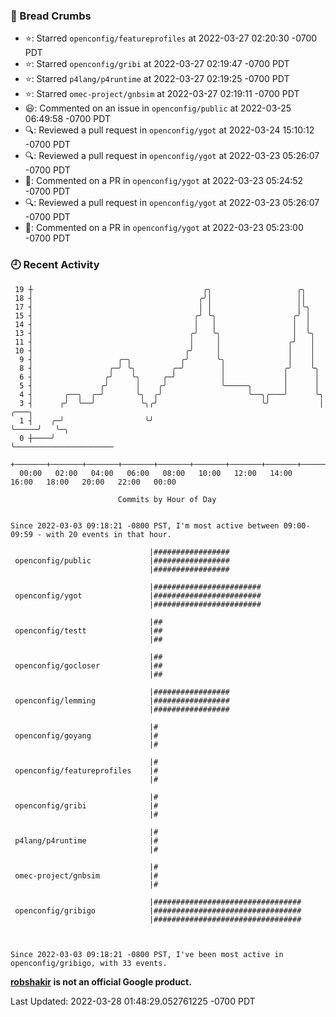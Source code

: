 ### 🍞 Bread Crumbs

 * ⭐️: Starred `openconfig/featureprofiles` at 2022-03-27 02:20:30 -0700 PDT
 * ⭐️: Starred `openconfig/gribi` at 2022-03-27 02:19:47 -0700 PDT
 * ⭐️: Starred `p4lang/p4runtime` at 2022-03-27 02:19:25 -0700 PDT
 * ⭐️: Starred `omec-project/gnbsim` at 2022-03-27 02:19:11 -0700 PDT
 * 😃: Commented on an issue in `openconfig/public` at 2022-03-25 06:49:58 -0700 PDT
 * 🔍: Reviewed a pull request in  `openconfig/ygot` at 2022-03-24 15:10:12 -0700 PDT
 * 🔍: Reviewed a pull request in  `openconfig/ygot` at 2022-03-23 05:26:07 -0700 PDT
 * 💬: Commented on a PR in  `openconfig/ygot` at 2022-03-23 05:24:52 -0700 PDT
 * 🔍: Reviewed a pull request in  `openconfig/ygot` at 2022-03-23 05:26:07 -0700 PDT
 * 💬: Commented on a PR in  `openconfig/ygot` at 2022-03-23 05:23:00 -0700 PDT

### 🕘 Recent Activity
```
 19 ┼                                      ╭╮                   ╭╮
 18 ┤                                     ╭╯│                   ││
 17 ┤                                     │ │                   │╰╮
 15 ┤                                    ╭╯ ╰╮                 ╭╯ │
 14 ┤                                    │   │                 │  │
 13 ┤                                   ╭╯   ╰╮                │  ╰╮
 11 ┤                                   │     │               ╭╯   │
 10 ┤                                  ╭╯     │               │    │
  9 ┤                   ╭─╮           ╭╯      ╰╮              │    │
  8 ┤                 ╭─╯ ╰╮        ╭─╯        │             ╭╯    ╰╮
  6 ┤                ╭╯    ╰╮     ╭─╯          │             │      │
  5 ┤               ╭╯      │    ╭╯            ╰─────╮       │      │
  4 ┤       ╭──╮  ╭─╯       ╰╮  ╭╯                   ╰──╮╭───╯      ╰╮
  3 ┤      ╭╯  ╰──╯          ╰╮╭╯                       ╰╯           │     ╭───╮
  1 ┤    ╭─╯                  ╰╯                                     ╰─────╯   ╰─╮
  0 ┼────╯                                                                       ╰──────────────────────
    +───────+───────+───────+───────+───────+───────+───────+───────+───────+───────+───────+───────+────
  00:00   02:00   04:00   06:00   08:00   10:00   12:00   14:00   16:00   18:00   20:00   22:00   00:00   

						Commits by Hour of Day


Since 2022-03-03 09:18:21 -0800 PST, I'm most active between 09:00-09:59 - with 20 events in that hour.

```



```
                               |#################
 openconfig/public             |#################
                               |#################

                               |########################
 openconfig/ygot               |########################
                               |########################

                               |##
 openconfig/testt              |##
                               |##

                               |##
 openconfig/gocloser           |##
                               |##

                               |#################
 openconfig/lemming            |#################
                               |#################

                               |#
 openconfig/goyang             |#
                               |#

                               |#
 openconfig/featureprofiles    |#
                               |#

                               |#
 openconfig/gribi              |#
                               |#

                               |#
 p4lang/p4runtime              |#
                               |#

                               |#
 omec-project/gnbsim           |#
                               |#

                               |#################################
 openconfig/gribigo            |#################################
                               |#################################



Since 2022-03-03 09:18:21 -0800 PST, I've been most active in openconfig/gribigo, with 33 events.

```
**[robshakir](mailto:robjs@google.com) is not an official Google product.**  


Last Updated: 2022-03-28 01:48:29.052761225 -0700 PDT

